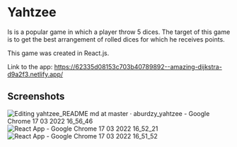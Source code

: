 # Yahtzee

Is is a popular game in which a player throw 5 dices. The target of this game is to get the best arrangement of rolled dices for which he receives points.

This game was created in React.js.

Link to the app: https://62335d08153c703b40789892--amazing-dijkstra-d9a2f3.netlify.app/

## Screenshots

![Editing yahtzee_README md at master · aburdzy_yahtzee - Google Chrome 17 03 2022 16_56_46](https://user-images.githubusercontent.com/80163377/158841635-e610dbdd-5e96-47ee-915d-55c93c3f7286.png)
![React App - Google Chrome 17 03 2022 16_52_21](https://user-images.githubusercontent.com/80163377/158839980-9c6efb09-a642-4293-9a08-fd6405c8c5c9.png)
![React App - Google Chrome 17 03 2022 16_51_52](https://user-images.githubusercontent.com/80163377/158839982-3180c41a-b52e-49e4-8015-7db96d9fd5b7.png)

